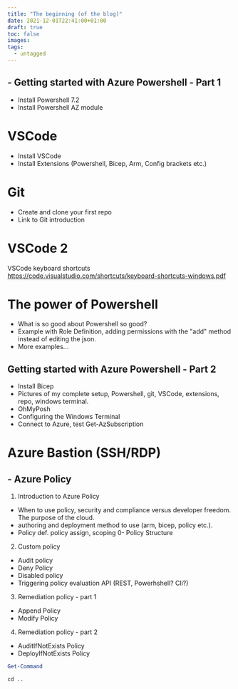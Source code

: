 ```yaml
---
title: "The beginning (of the blog)"
date: 2021-12-01T22:41:00+01:00
draft: true
toc: false
images:
tags:
  - untagged
---
```


## - Getting started with Azure Powershell - Part 1
- Install Powershell 7.2
- Install Powershell AZ module
# VSCode
- Install VSCode
- Install Extensions (Powershell, Bicep, Arm, Config brackets etc.)

# Git
- Create and clone your first repo
- Link to Git introduction
# VSCode 2
VSCode keyboard shortcuts
https://code.visualstudio.com/shortcuts/keyboard-shortcuts-windows.pdf
# The power of Powershell
- What is so good about Powershell so good? 
- Example with Role Definition, adding permissions with the "add" method instead of editing the json. 
- More examples...

## Getting started with Azure Powershell - Part 2
- Install Bicep
- Pictures of my complete setup, Powershell, git, VSCode, extensions, repo, windows terminal. 
- OhMyPosh
- Configuring the Windows Terminal
- Connect to Azure, test Get-AzSubscription

# Azure Bastion (SSH/RDP)

## - Azure Policy
1. Introduction to Azure Policy 
- When to use policy, security and compliance versus developer freedom. The purpose of the cloud.
- authoring and deployment method to use (arm, bicep, policy etc.). 
- Policy def. policy assign, scoping
0- Policy Structure
2. Custom policy
- Audit policy
- Deny Policy
- Disabled policy
- Triggering policy evaluation API (REST, Powerhshell? Cli?)
3. Remediation policy - part 1
- Append Policy
- Modify Policy
4. Remediation policy - part 2
- AuditIfNotExists Policy
- DeployIfNotExists Policy



```Powershell
Get-Command
```

```shell
cd ..
```



